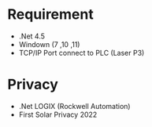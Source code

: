 # Requirement
* .Net 4.5
* Windown (7 ,10 ,11)
* TCP/IP Port connect to PLC (Laser P3)

# Privacy
* .Net LOGIX (Rockwell Automation)
* First Solar Privacy 2022

  
